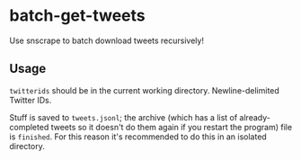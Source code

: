 # batch-get-tweets
Use snscrape to batch download tweets recursively!

## Usage
`twitterids` should be in the current working directory. Newline-delimited Twitter IDs.

Stuff is saved to `tweets.jsonl`; the archive (which has a list of already-completed tweets so it doesn't do them again if you restart the program) file is `finished`. For this reason it's recommended to do this in an isolated directory.
